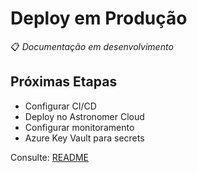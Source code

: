 # Deploy em Produção

📋 *Documentação em desenvolvimento*

## Próximas Etapas

- Configurar CI/CD
- Deploy no Astronomer Cloud
- Configurar monitoramento
- Azure Key Vault para secrets

Consulte: [README](../../README.md)

